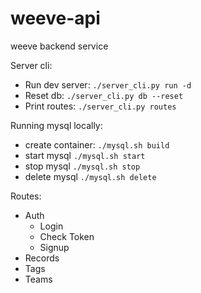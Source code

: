 # weeve-api
weeve backend service

Server cli:
- Run dev server: `./server_cli.py run -d`
- Reset db: `./server_cli.py db --reset`
- Print routes: `./server_cli.py routes`

Running mysql locally:
- create container: `./mysql.sh build`
- start mysql `./mysql.sh start`
- stop mysql `./mysql.sh stop`
- delete mysql `./mysql.sh delete`

Routes:
- Auth
  - Login
  - Check Token
  - Signup
- Records
- Tags
- Teams
